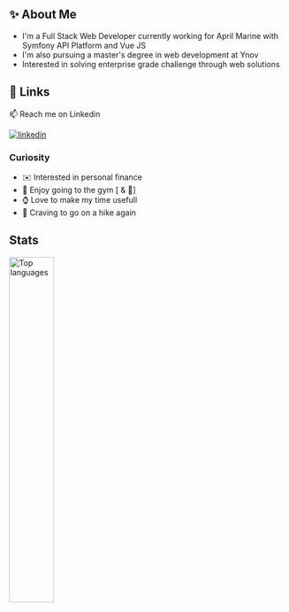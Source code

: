
## :sparkles: About Me
- I'm a Full Stack Web Developer currently working for April Marine with Symfony API Platform and Vue JS
- I'm also pursuing a master's degree in web development at Ynov
- Interested in solving enterprise grade challenge through web solutions

## 🔗 Links

📫 Reach me on Linkedin

[![linkedin](https://img.shields.io/badge/linkedin-0A66C2?style=for-the-badge&logo=linkedin&logoColor=white)](https://www.linkedin.com/in/antoine-marionneau/)


### Curiosity

- :envelope: Interested in personal finance
- :running: Enjoy going to the gym [ & 🏈]
- :watch: Love to make my time usefull
- :sunrise_over_mountains: Craving to go on a hike again

## Stats

<img align="left" width="40%" alt="Top languages" src="https://github-readme-stats-1-psi.vercel.app/api/top-langs/?username=AntoineMra&theme=onedark&count_private=true&layout=compact&langs_count=8" />

